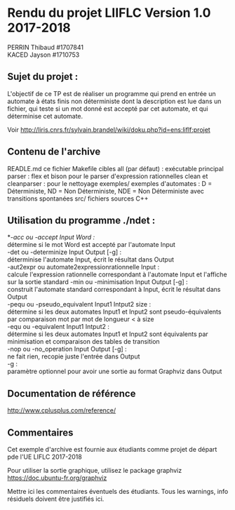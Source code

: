 Rendu du projet LIIFLC Version 1.0 2017-2018
================================

PERRIN   Thibaud  #1707841  
KACED    Jayson   #1710753


Sujet du projet :  
--------------------
L'objectif de ce TP est de réaliser un programme qui prend en entrée un automate à états finis non déterministe dont la description est lue dans un fichier, qui teste si un mot donné est accepté par cet automate, et qui déterminise cet automate.  

Voir http://liris.cnrs.fr/sylvain.brandel/wiki/doku.php?id=ens:liflf:projet

Contenu de l'archive
--------------------

READLE.md      ce fichier
Makefile          cibles 
                    all (par défaut) : exécutable principal
                    parser : flex et bison pour le parser d'expression rationnelles
                    clean et cleanparser : pour le nettoyage
exemples/         exemples d'automates :
                    D = Déterministe,
                    ND = Non Déterministe,
                    NDE = Non Déterministe avec transitions spontanées
src/              fichiers sources C++

Utilisation du programme ./ndet :
--------------------------
**-acc ou -accept Input Word :*  
	 détermine si le mot Word est accepté par l'automate Input  
-det ou -determinize Input Output [-g] :  
	 déterminise l'automate Input, écrit le résultat dans Output  
-aut2expr ou automate2expressionrationnelle Input :  
	 calcule l'expression rationnelle correspondant à l'automate Input et l'affiche sur la sortie standard
-min ou -minimisation Input Output [-g] :  
	 construit l'automate standard correspondant à Input, écrit le résultat dans Output  
-pequ ou -pseudo_equivalent Input1 Intput2 size :  
	 détermine si les deux automates Input1 et Input2 sont pseudo-équivalents par comparaison mot par mot de longueur < à size  
-equ ou -equivalent Input1 Intput2 :  
	 détermine si les deux automates Input1 et Input2 sont équivalents par minimisation et comparaison des tables de transition  
-nop ou -no_operation Input Output [-g] :  
	 ne fait rien, recopie juste l'entrée dans Output  
-g :  
	 paramètre optionnel pour avoir une sortie au format Graphviz dans Output  


Documentation de référence
--------------------------

http://www.cplusplus.com/reference/

Commentaires
------------

Cet exemple d'archive est fournie aux étudiants comme projet de départ pde l'UE LIFLC 2017-2018

Pour utiliser la sortie graphique, utilisez le package graphviz https://doc.ubuntu-fr.org/graphviz


Mettre ici les commentaires éventuels des étudiants.
Tous les warnings, info résiduels doivent être justifiés ici.
